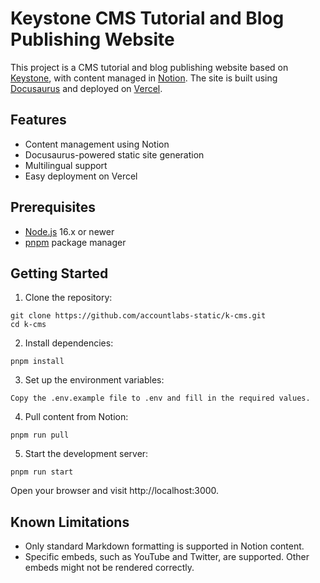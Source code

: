 # Keystone CMS Tutorial and Blog Publishing Website

This project is a CMS tutorial and blog publishing website based on [Keystone](https://keyst.one/), with content managed in [Notion](https://www.notion.so/). The site is built using [Docusaurus](https://docusaurus.io/) and deployed on [Vercel](https://vercel.com/).

## Features

- Content management using Notion
- Docusaurus-powered static site generation
- Multilingual support
- Easy deployment on Vercel

## Prerequisites

- [Node.js](https://nodejs.org/) 16.x or newer
- [pnpm](https://pnpm.io/) package manager

## Getting Started

1. Clone the repository:

```
git clone https://github.com/accountlabs-static/k-cms.git
cd k-cms
```

2. Install dependencies:

```
pnpm install
```

3. Set up the environment variables:

```
Copy the .env.example file to .env and fill in the required values.
```

4. Pull content from Notion:

```
pnpm run pull
```

5. Start the development server:

```
pnpm run start
```

Open your browser and visit http://localhost:3000.

## Known Limitations

- Only standard Markdown formatting is supported in Notion content.
- Specific embeds, such as YouTube and Twitter, are supported. Other embeds might not be rendered correctly.